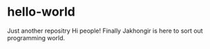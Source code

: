 # hello-world
Just another repositry
Hi people!
Finally Jakhongir is here to sort out programming world.
